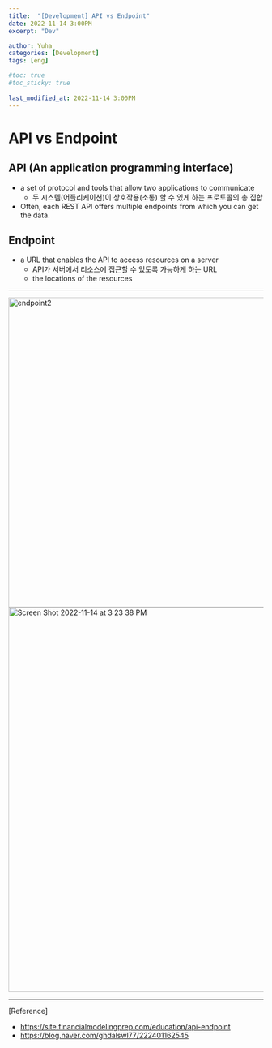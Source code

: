 ```yaml
---
title:  "[Development] API vs Endpoint"
date: 2022-11-14 3:00PM
excerpt: "Dev"

author: Yuha
categories: [Development]
tags: [eng]

#toc: true
#toc_sticky: true
 
last_modified_at: 2022-11-14 3:00PM
---
```


# API vs Endpoint

## API (An application programming interface)
- a set of protocol and tools that allow two applications to communicate
    - 두 시스템(어플리케이션)이 상호작용(소통) 할 수 있게 하는 프로토콜의 총 집합
- Often, each REST API offers multiple endpoints from which you can get the data.


## Endpoint
- a URL that enables the API to access resources on a server
    - API가 서버에서 리소스에 접근할 수 있도록 가능하게 하는 URL
    - the locations of the resources


---

<img width="611" alt="endpoint2" src="https://user-images.githubusercontent.com/83699657/201592357-f5ee2c32-12db-4390-93db-dc64842554da.png">


<img width="759" alt="Screen Shot 2022-11-14 at 3 23 38 PM" src="https://user-images.githubusercontent.com/83699657/201592416-4636d3c3-3768-4f49-ac34-e9cac0ec5f61.png">



---

[Reference]
- <https://site.financialmodelingprep.com/education/api-endpoint>
- <https://blog.naver.com/ghdalswl77/222401162545>